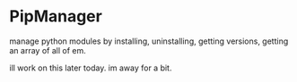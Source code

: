 # PipManager
manage python modules by installing, uninstalling, getting versions, getting an array of all of em.

ill work on this later today. im away for a bit.
